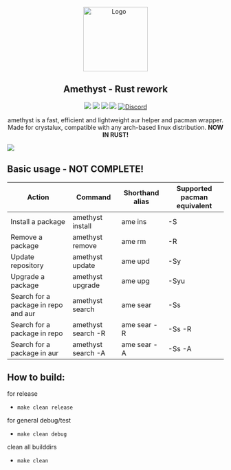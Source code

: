 <p align="center">
  <a href="https://github.com/crystalux-project">
    <img src="https://github.com/crystalux-project/branding/blob/main/crystalux-logo-minimal.png?" alt="Logo" width="150" height="150">
  </a>
</p>
<p align="center"> 
<h2 align="center"> Amethyst - Rust rework</h2>
</p>
<p align="center">
<img src=https://img.shields.io/github/stars/crystalux-project/ame?style=flat&color=a900ff />
<img src=https://img.shields.io/github/forks/crystalux-project/ame?style=flat&color=a900ff />
<img src=https://img.shields.io/github/issues/crystalux-project/ame?style=flat&color=a900ff />
<img src=https://img.shields.io/github/issues-pr/crystalux-project/ame?style=flat&color=a900ff />
<a href="https://discord.gg/yp4xpZeAgW"><img alt="Discord" src="https://img.shields.io/discord/825473796227858482?color=blue&label=Discord&logo=Discord&logoColor=white"?link=https://discord.gg/yp4xpZeAgW&link=https://discord.gg/yp4xpZeAgW> </p></a>

<p align="center"> amethyst is a fast, efficient and lightweight aur helper and pacman wrapper. 
Made for crystalux, compatible with any arch-based linux distribution. <b>NOW IN RUST!</b></p>

![](screenshot.png)

## Basic usage - <b>NOT COMPLETE!</b>
| Action | Command | Shorthand alias | Supported pacman equivalent |
| ------ | ------ | ------ | ------ |
| Install a package | amethyst install | ame ins | -S |
| Remove a package| amethyst remove | ame rm | -R |
| Update repository | amethyst update | ame upd | -Sy |
| Upgrade a package | amethyst upgrade | ame upg | -Syu |
| Search for a package in repo and aur | amethyst search | ame sear | -Ss |
| Search for a package in repo | amethyst search -R | ame sear -R | -Ss -R |
| Search for a package in aur | amethyst search -A | ame sear -A | -Ss -A |

## How to build:

for release
  - `make clean release`
 
for general debug/test
  - `make clean debug`

clean all builddirs
  - `make clean`
